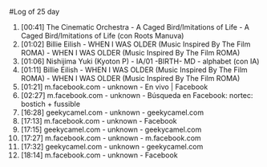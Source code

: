 #Log of 25 day

1. [00:41] The Cinematic Orchestra - A Caged Bird/Imitations of Life - A Caged Bird/Imitations of Life (con Roots Manuva)
1. [01:02] Billie Eilish - WHEN I WAS OLDER (Music Inspired By The Film ROMA) - WHEN I WAS OLDER (Music Inspired By The Film ROMA)
1. [01:06] Nishijima Yuki (Kyoton P) - IA/01 -BIRTH- MD - alphabet (con IA)
1. [01:11] Billie Eilish - WHEN I WAS OLDER (Music Inspired By The Film ROMA) - WHEN I WAS OLDER (Music Inspired By The Film ROMA)
1. [01:21] m.facebook.com - unknown - En vivo | Facebook
1. [02:27] m.facebook.com - unknown - Búsqueda en Facebook: nortec: bostich + fussible
1. [16:28] geekycamel.com - unknown - geekycamel.com
1. [17:13] m.facebook.com - unknown - Facebook
1. [17:15] geekycamel.com - unknown - geekycamel.com
1. [17:27] m.facebook.com - unknown - m.facebook.com
1. [17:32] geekycamel.com - unknown - geekycamel.com
1. [18:14] m.facebook.com - unknown - Facebook
